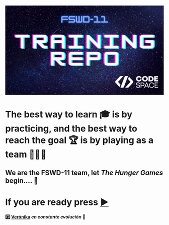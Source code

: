 ![Training repo](./img/training%20repo.jpg)
# The best way to learn :mortar_board: is by practicing, and the best way to reach the goal :trophy: is by playing as a team :couple::couple::couple:

## We are the FSWD-11 team, let *The Hunger Games* begin.... :checkered_flag:  
# If you are ready press [:arrow_forward:](./index.md)


#### :hash: [Verónika](https://github.com/VkaSC)  *en constante evolución* :rocket: 
